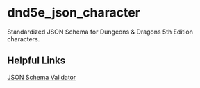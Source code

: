 # dnd5e_json_character
Standardized JSON Schema for Dungeons &amp; Dragons 5th Edition characters.

## Helpful Links
[JSON Schema Validator](https://www.jsonschemavalidator.net/)